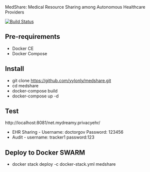 MedShare: Medical Resource Sharing among Autonomous Healthcare Providers

[![Build Status](https://travis-ci.com/yylonly/medshare.svg?branch=master)](https://travis-ci.com/yylonly/medshare)

## Pre-requirements
* Docker CE
* Docker Compose

## Install
* git clone https://github.com/yylonly/medshare.git
* cd medshare
* docker-compose build
* docker-compose up -d

## Test
http://localhost:8081/net.mydreamy.privacyehr/
* EHR Sharing - Username: doctorgov Password: 123456
* Audit - username: tracker1 password:123

## Deploy to Docker SWARM
* docker stack deploy -c docker-stack.yml medshare 
